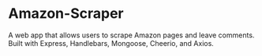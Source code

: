 # Amazon-Scraper
A web app that allows users to scrape Amazon pages and leave comments. Built with Express, Handlebars, Mongoose, Cheerio, and Axios.
